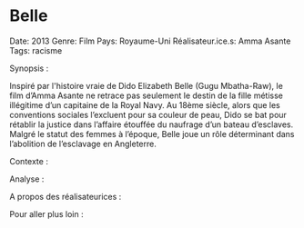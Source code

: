 # Belle

Date: 2013
Genre: Film
Pays: Royaume-Uni
Réalisateur.ice.s: Amma Asante
Tags: racisme

Synopsis : 

Inspiré par l'histoire vraie de Dido Elizabeth Belle (Gugu Mbatha-Raw), le film d’Amma Asante ne retrace pas seulement le destin de la fille métisse illégitime d’un capitaine de la Royal Navy. Au 18ème siècle, alors que les conventions sociales l’excluent pour sa couleur de peau, Dido se bat pour rétablir la justice dans l’affaire étouffée du naufrage d’un bateau d’esclaves. Malgré le statut des femmes à l’époque, Belle joue un rôle déterminant dans l’abolition de l’esclavage en Angleterre.

Contexte : 

Analyse : 

A propos des réalisateurices : 

Pour aller plus loin :